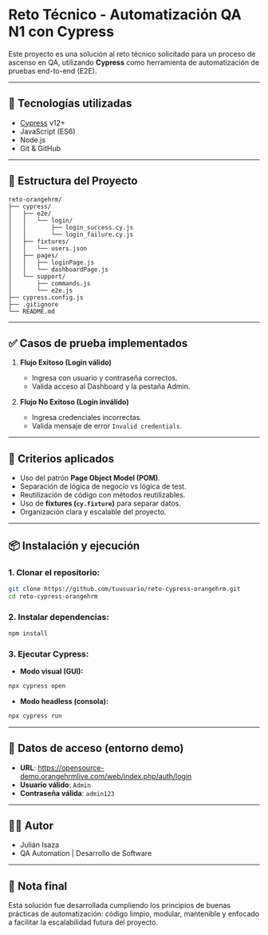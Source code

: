 
# Reto Técnico - Automatización QA N1 con Cypress

Este proyecto es una solución al reto técnico solicitado para un proceso de ascenso en QA, utilizando **Cypress** como herramienta de automatización de pruebas end-to-end (E2E).

---

## 🚀 Tecnologías utilizadas

- [Cypress](https://www.cypress.io/) v12+
- JavaScript (ES6)
- Node.js
- Git & GitHub

---

## 📂 Estructura del Proyecto

```
reto-orangehrm/
├── cypress/
│   ├── e2e/
│   │   └── login/
│   │       ├── login_success.cy.js
│   │       └── login_failure.cy.js
│   ├── fixtures/
│   │   └── users.json
│   ├── pages/
│   │   ├── loginPage.js
│   │   └── dashboardPage.js
│   └── support/
│       ├── commands.js
│       └── e2e.js
├── cypress.config.js
├── .gitignore
└── README.md
```

---

## ✅ Casos de prueba implementados

1. **Flujo Exitoso (Login válido)**
   - Ingresa con usuario y contraseña correctos.
   - Valida acceso al Dashboard y la pestaña Admin.

2. **Flujo No Exitoso (Login inválido)**
   - Ingresa credenciales incorrectas.
   - Valida mensaje de error `Invalid credentials`.

---

## 🧠 Criterios aplicados

- Uso del patrón **Page Object Model (POM)**.
- Separación de lógica de negocio vs lógica de test.
- Reutilización de código con métodos reutilizables.
- Uso de **fixtures (`cy.fixture`)** para separar datos.
- Organización clara y escalable del proyecto.

---

## 📦 Instalación y ejecución

### 1. Clonar el repositorio:
```bash
git clone https://github.com/tuusuario/reto-cypress-orangehrm.git
cd reto-cypress-orangehrm
```

### 2. Instalar dependencias:
```bash
npm install
```

### 3. Ejecutar Cypress:
- **Modo visual (GUI):**
```bash
npx cypress open
```
- **Modo headless (consola):**
```bash
npx cypress run
```

---

## 📁 Datos de acceso (entorno demo)

- **URL**: https://opensource-demo.orangehrmlive.com/web/index.php/auth/login
- **Usuario válido**: `Admin`
- **Contraseña válida**: `admin123`

---

## 👨‍💻 Autor

- Julián Isaza  
- QA Automation | Desarrollo de Software

---

## 📝 Nota final

Esta solución fue desarrollada cumpliendo los principios de buenas prácticas de automatización: código limpio, modular, mantenible y enfocado a facilitar la escalabilidad futura del proyecto.
